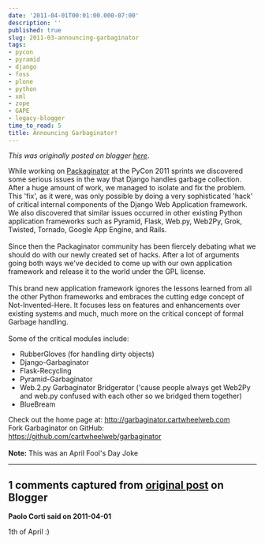 ```yaml
---
date: '2011-04-01T00:01:00.000-07:00'
description: ''
published: true
slug: 2011-03-announcing-garbaginator
tags:
- pycon
- pyramid
- django
- foss
- plone
- python
- xml
- zope
- GAPE
- legacy-blogger
time_to_read: 5
title: Announcing Garbaginator!
---
```


*This was originally posted on blogger [here](https://pydanny.blogspot.com/2011/03/announcing-garbaginator.html)*.

While working on <a href="https://github.com/cartwheelweb/packaginator">Packaginator</a> at the PyCon 2011 sprints we discovered some serious issues in the way that Django handles garbage collection. After a huge amount of work, we managed to isolate and fix the problem. This 'fix', as it were, was only possible by doing a very sophisticated 'hack' of critical internal components of the Django Web Application framework. We also discovered that similar issues occurred in other existing Python application frameworks such as Pyramid, Flask, Web.py, Web2Py, Grok, Twisted, Tornado, Google App Engine, and Rails.<br /><br />Since then the Packaginator community has been fiercely debating what we should do with our newly created set of hacks. After a lot of arguments going both ways we've decided to come up with our own application framework and release it to the world under the GPL license.<br /><br />This brand new application framework ignores the lessons learned from all the other Python frameworks and embraces the cutting edge concept of Not-Invented-Here. It focuses less on features and enhancements over existing systems and much, much more on the critical concept of formal Garbage handling.<br /><br />Some of the critical modules include:<br /><ul><li>RubberGloves (for handling dirty objects)</li><li>Django-Garbaginator</li><li>Flask-Recycling</li><li>Pyramid-Garbaginator</li><li>Web.2.py Garbaginator Bridgerator ('cause people always get Web2Py and web.py confused with each other so we bridged them together)</li><li>BlueBream</li></ul><div>Check out the home page at: <a href="http://garbaginator.cartwheelweb.com/">http://garbaginator.cartwheelweb.com</a></div>Fork Garbaginator on GitHub: <a href="https://github.com/cartwheelweb/garbaginator">https://github.com/cartwheelweb/garbaginator</a><br /><br /><b>Note:</b> This was an April Fool's Day Joke<br /><ul></ul>

---

## 1 comments captured from [original post](https://pydanny.blogspot.com/2011/03/announcing-garbaginator.html) on Blogger

**Paolo Corti said on 2011-04-01**

1th of April :)

